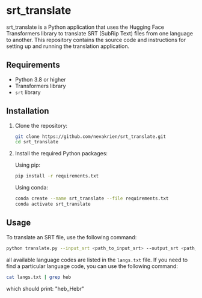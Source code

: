 # srt_translate

srt_translate is a Python application that uses the Hugging Face Transformers library to translate SRT (SubRip Text) files from one language to another. This repository contains the source code and instructions for setting up and running the translation application.

## Requirements

* Python 3.8 or higher
* Transformers library
* `srt` library

## Installation

1. Clone the repository:

    ```sh
    git clone https://github.com/nevakrien/srt_translate.git
    cd srt_translate
    ```

2. Install the required Python packages:

   Using pip:

    ```sh
    pip install -r requirements.txt
    ```

   Using conda:

    ```sh
    conda create --name srt_translate --file requirements.txt
    conda activate srt_translate
    ```

## Usage

To translate an SRT file, use the following command:

```sh
python translate.py --input_srt <path_to_input_srt> --output_srt <path_to_output_srt> --tgt_lang <target_language>
```
 
all available language codes are listed in the `langs.txt` file. If you need to find a particular language code, you can use the following command: 
```sh 
cat langs.txt | grep heb 
```
which should print: "heb_Hebr"